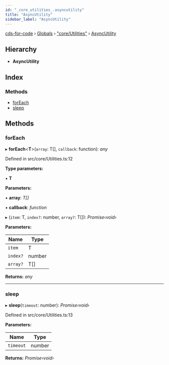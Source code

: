 ```yaml
---
id: "_core_utilities_.asyncutility"
title: "AsyncUtility"
sidebar_label: "AsyncUtility"
---
```


[cds-for-code](../index.md) › [Globals](../globals.md) › ["core/Utilities"](../modules/_core_utilities_.md) › [AsyncUtility](_core_utilities_.asyncutility.md)

## Hierarchy

* **AsyncUtility**

## Index

### Methods

* [forEach](_core_utilities_.asyncutility.md#foreach)
* [sleep](_core_utilities_.asyncutility.md#sleep)

## Methods

###  forEach

▸ **forEach**<**T**>(`array`: T[], `callback`: function): *any*

Defined in src/core/Utilities.ts:12

**Type parameters:**

▪ **T**

**Parameters:**

▪ **array**: *T[]*

▪ **callback**: *function*

▸ (`item`: T, `index?`: number, `array?`: T[]): *Promise‹void›*

**Parameters:**

Name | Type |
------ | ------ |
`item` | T |
`index?` | number |
`array?` | T[] |

**Returns:** *any*

___

###  sleep

▸ **sleep**(`timeout`: number): *Promise‹void›*

Defined in src/core/Utilities.ts:13

**Parameters:**

Name | Type |
------ | ------ |
`timeout` | number |

**Returns:** *Promise‹void›*
